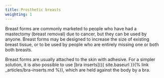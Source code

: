 ```yaml
---
title: Prosthetic breasts
weighting: 1
---
```


Breast forms are commonly marketed to people who have had a mastectomy (breast removal) due to cancer, but they can be used by anyone. Breast forms may be designed to increase the size of existing breast tissue, or to be used by people who are entirely missing one or both both breasts.

Breast forms are usually attached to the skin with adhesive. For a simpler solution, it is also possible to use [bra inserts]({{ site.baseurl }}{% link _articles/bra-inserts.md %}), which are held against the body by a bra.